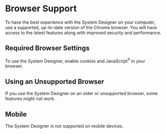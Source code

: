 # Browser Support

To have the best experience with the System Designer on your computer, use a supported, up-to-date version of the Chrome browser. You will have access to the latest features along with improved security and performance.

<!-- ## Level of Browser Support

| Browser | Level of Support |
| ------------- | ------------- |
|  Chrome  |  Recommended. Supports all System Designer features and functionality.|
|  Firefox<br>Safari<br>Microsoft&nbsp;Edge | Supports all System Designer features and functionality. There may be minor visual imperfections.  |
| Internet&nbsp;Explorer |  Supports all System Designer features and functionality. There may be moderate visual imperfections. |

## Supported Versions
The current, or most recent, version of all supported browsers is supported. -->

## Required Browser Settings
To use the System Designer, enable cookies and JavaScript<sup>®</sup> in your browser.

<!-- ## Using a Virtual Browser
Browsers in virtual environments, such as Citrix<sup>®</sup> and VMware<sup>®</sup>, might not support all the System Designer functionality. For the best experience, use a supported browser on your local computer. -->

## Using an Unsupported Browser
If you use the System Designer on an older or unsupported browser, some features might not work.

## Mobile
The System Designer is not supported on mobile devices.
